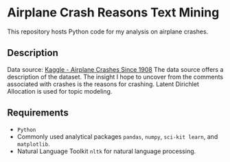 # Airplane Crash Reasons Text Mining #
This repository hosts Python code for my analysis on airplane crashes. 

## Description ##
Data source: [Kaggle - Airplane Crashes Since 1908](https://www.kaggle.com/saurograndi/airplane-crashes-since-1908 "Kaggle - Airplane Crashes Since 1908")
The data source offers a description of the dataset. The insight I hope to uncover from the comments associated with crashes is the reasons for crashing. Latent Dirichlet Allocation is used for topic modeling.

## Requirements ##
* `Python`
* Commonly used analytical packages `pandas`, `numpy`, `sci-kit learn`, and `matplotlib`.
* Natural Language Toolkit `nltk` for natural language processing.
